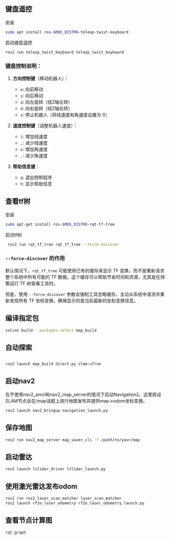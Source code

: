 ## 键盘遥控

安装

```bash
sudo apt install ros-$ROS_DISTRO-teleop-twist-keyboard
```

启动键盘遥控

```bash
ros2 run teleop_twist_keyboard teleop_twist_keyboard
```

### 键盘控制说明：

1. **方向控制键**（移动机器人）：

    - `w`: 向前移动
    - `s`: 向后移动
    - `a`: 向左旋转（绕Z轴左转）
    - `d`: 向右旋转（绕Z轴右转）
    - `x`: 停止机器人（将线速度和角速度设置为 0）

2. **速度控制键**（调整机器人速度）：

    - `i`: 增加线速度
    - `,`: 减少线速度
    - `o`: 增加角速度
    - `.`: 减少角速度

3. **帮助信息键**：

    - `q`: 退出控制程序
    - `h`: 显示帮助信息

## 查看tf树

安装

```bash
sudo apt-get install ros-$ROS_DISTRO-rqt-tf-tree
```

启动tf树

```bash
 ros2 run rqt_tf_tree rqt_tf_tree --force-discover
```

### `--force-discover` 的作用

默认情况下，`rqt_tf_tree` 可能使用已有的缓存来显示 TF 变换，而不是重新请求整个系统中所有可能的 TF 数据。这个缓存可以帮助节省时间和资源，尤其是在频繁运行 TF 树查看工具时。

但是，使用 `--force-discover` 参数会强制工具忽略缓存，主动从系统中请求并重新发现所有 TF 坐标变换，确保显示的是当前最新的坐标变换信息。

## 编译指定包

```bash
colcon build --packages-select map_build
```

## 自动探索

```bash

ros2 launch map_build direct.py slam:=True
```

## 启动nav2

在不使用nav2_amcl和nav2_map_server的情况下启动Navigation2。这里假设SLAM节点会在/map话题上进行地图发布并提供map->odom坐标变换。

```bash
ros2 launch nav2_bringup navigation_launch.py
```

## 保存地图

```bash
ros2 run nav2_map_server map_saver_cli -f /path/to/your/map
```

## 启动雷达

```bash
ros2 launch lslidar_driver lslidar_launch.py
```

## 使用激光雷达发布odom

```bash
ros2 run ros2_laser_scan_matcher laser_scan_matcher
ros2 launch rf2o_laser_odometry rf2o_laser_odometry.launch.py
```

## 查看节点计算图

```
rqt_graph
```
